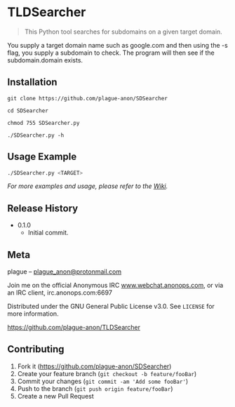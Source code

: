 # TLDSearcher
> This Python tool searches for subdomains on a given target domain.

You supply a target domain name such as google.com and then using the -s flag, you supply a subdomain to check. The program will then see if the subdomain.domain exists.

## Installation
```
git clone https://github.com/plague-anon/SDSearcher
```
```
cd SDSearcher
```
```
chmod 755 SDSearcher.py
```
```
./SDSearcher.py -h
```

## Usage Example
```sh
./SDSearcher.py <TARGET>
```

_For more examples and usage, please refer to the [Wiki][wiki]._


## Release History
* 0.1.0
    * Initial commit.

## Meta

plague – plague_anon@protonmail.com

Join me on the official Anonymous IRC www.webchat.anonops.com, or via an IRC client, irc.anonops.com:6697

Distributed under the GNU General Public License v3.0. See ``LICENSE`` for more information.

https://github.com/plague-anon/TLDSearcher

## Contributing

1. Fork it (<https://github.com/plague-anon/SDSearcher>)
2. Create your feature branch (`git checkout -b feature/fooBar`)
3. Commit your changes (`git commit -am 'Add some fooBar'`)
4. Push to the branch (`git push origin feature/fooBar`)
5. Create a new Pull Request


[wiki]: https://github.com/plague-anon/SDSearcher/wiki
[gitRepo]: https://github.com/plague-anon/SDSearcher
